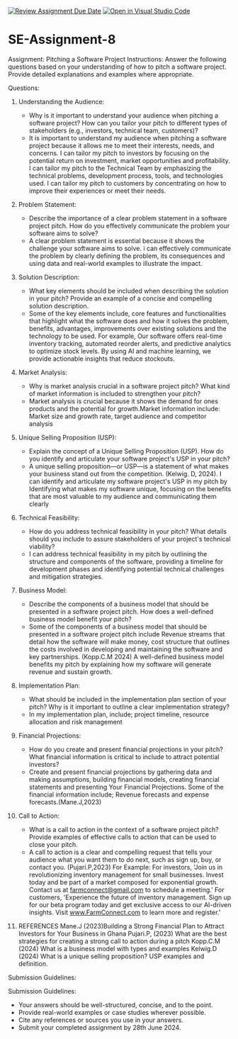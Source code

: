 [![Review Assignment Due Date](https://classroom.github.com/assets/deadline-readme-button-22041afd0340ce965d47ae6ef1cefeee28c7c493a6346c4f15d667ab976d596c.svg)](https://classroom.github.com/a/4bgukiqw)
[![Open in Visual Studio Code](https://classroom.github.com/assets/open-in-vscode-2e0aaae1b6195c2367325f4f02e2d04e9abb55f0b24a779b69b11b9e10269abc.svg)](https://classroom.github.com/online_ide?assignment_repo_id=15339475&assignment_repo_type=AssignmentRepo)
# SE-Assignment-8
 Assignment: Pitching a Software Project
 Instructions:
Answer the following questions based on your understanding of how to pitch a software project. Provide detailed explanations and examples where appropriate.

 Questions:

1. Understanding the Audience:
   - Why is it important to understand your audience when pitching a software project? How can you tailor your pitch to different types of stakeholders (e.g., investors, technical team, customers)?
   - It is important to understand my audience when pitching a software project because it allows me to meet their interests, needs, and concerns. I can tailor my pitch to investors by focusing on the potential return on investment, market opportunities and profitability. I can tailor my pitch to the Technical Team by emphasizing the technical problems, development process, tools, and technologies used. I can tailor my pitch to customers by concentrating on how to improve their experiences or meet their needs. 

2. Problem Statement:
   - Describe the importance of a clear problem statement in a software project pitch. How do you effectively communicate the problem your software aims to solve?
   - A clear problem statement is essential because it shows the challenge your software aims to solve. i can effectively communicate the problem by clearly defining the problem, its consequences and using data and real-world examples to illustrate the impact.

3. Solution Description:
   - What key elements should be included when describing the solution in your pitch? Provide an example of a concise and compelling solution description.
   - Some of the key elements include, core features and functionalities that highlight what the software does and how it solves the problem, benefits, advantages, improvements over existing solutions and the technology to be used.
For example, Our software offers real-time inventory tracking, automated reorder alerts, and predictive analytics to optimize stock levels. By using AI and machine learning, we provide actionable insights that reduce stockouts.

4. Market Analysis:
   - Why is market analysis crucial in a software project pitch? What kind of market information is included to strengthen your pitch?
   - Market analysis is crucial because it shows the demand for ones products and the potential for growth.Market information include: Market size and growth rate, target audience and competitor analysis


5. Unique Selling Proposition (USP):
   - Explain the concept of a Unique Selling Proposition (USP). How do you identify and articulate your software project's USP in your pitch?
   - A unique selling proposition—or USP—is a statement of what makes your business stand out from the competition. (Kelwig. D, 2024). I can identify and articulate my software project's USP in my pitch by Identifying what makes my software unique, focusing on the benefits that are most valuable to my audience and communicating them clearly 


6. Technical Feasibility:
   - How do you address technical feasibility in your pitch? What details should you include to assure stakeholders of your project's technical viability?
   - I can address technical feasibility in my pitch by outlining the structure and components of the software, providing a timeline for development phases and identifying potential technical challenges and mitigation strategies.

7. Business Model:
   - Describe the components of a business model that should be presented in a software project pitch. How does a well-defined business model benefit your pitch?
   - Some of the components of a business model that should be presented in a software project pitch include Revenue streams that detail how the software will make money, cost structure that outlines the costs involved in developing and maintaining the software and key partnerships. (Kopp.C.M 2024)
A well-defined business model benefits my pitch by explaining how my software will generate revenue and sustain growth. 


8. Implementation Plan:
   - What should be included in the implementation plan section of your pitch? Why is it important to outline a clear implementation strategy?
   - In my implementation plan, include; project timeline, resource allocation and risk management


9. Financial Projections:
   - How do you create and present financial projections in your pitch? What financial information is critical to include to attract potential investors?
   - Create and present financial projections by gathering data and making assumptions, building financial models, creating financial statements and presenting Your Financial Projections. Some of the financial information include; Revenue forecasts and expense forecasts.(Mane.J,2023)

10. Call to Action:
    - What is a call to action in the context of a software project pitch? Provide examples of effective calls to action that can be used to close your pitch.
    - A call to action is a clear and compelling request that tells your audience what you want them to do next, such as sign up, buy, or contact you. (Pujari.P,2023)
For Example:
For investors, 'Join us in revolutionizing inventory management for small businesses. Invest today and be part of a market composed for exponential growth. Contact us at farmconnect@gmail.com to schedule a meeting.'
For customers, 'Experience the future of inventory management. Sign up for our beta program today and get exclusive access to our AI-driven insights. Visit www.FarmConnect.com to learn more and register.'

11. REFERENCES
Mane.J (2023)Building a Strong Financial Plan to Attract Investors for Your Business in Ghana
Pujari.P, (2023) What are the best strategies for creating a strong call to action during a pitch
Kopp.C.M (2024) What is a business model with types and examples
Kelwig.D (2024) What is a unique selling proposition? USP examples and definition.


Submission Guidelines:

 Submission Guidelines:
- Your answers should be well-structured, concise, and to the point.
- Provide real-world examples or case studies wherever possible.
- Cite any references or sources you use in your answers.
- Submit your completed assignment by 28th June 2024.


